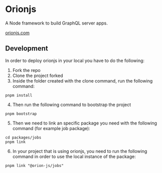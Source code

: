 # Orionjs

A Node framework to build GraphQL server apps.

[orionjs.com](https://orionjs.com)

## Development
In order to deploy orionjs in your local you have to do the following:

1. Fork the repo
2. Clone the project forked
3. Inside the folder created with the clone command, run the following command:
```shell
pnpm install
```
4. Then run the following command to bootstrap the project
```shell
pnpm bootstrap
```
5. Then we need to link an specific package you need with the following command (for example job package):
```shell
cd packages/jobs
pnpm link
```
6. In your project that is using orionjs, you need to run the following command in order to use the local instance of 
   the package:
```shell
pnpm link "@orion-js/jobs"
```
